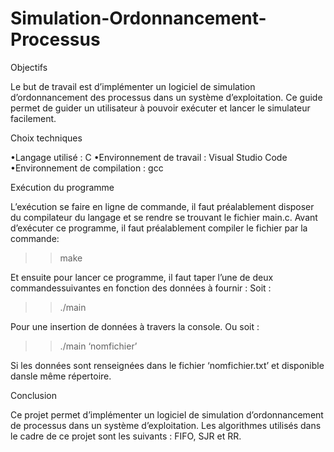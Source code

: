 # Simulation-Ordonnancement-Processus

Objectifs 

Le but de travail est d’implémenter un logiciel de simulation d’ordonnancement des processus dans un système d’exploitation. Ce guide permet de guider un utilisateur à pouvoir exécuter et lancer le simulateur facilement.

Choix techniques

•Langage utilisé : C
•Environnement de travail : Visual Studio Code
•Environnement de compilation : gcc 

Exécution du programme

L’exécution se faire en ligne de commande, il faut préalablement disposer du compilateur du langage et se rendre se trouvant le fichier main.c.
Avant d’exécuter ce programme, il faut préalablement compiler le fichier par la commande:

>>make

Et ensuite pour lancer ce programme, il faut taper l’une de deux commandessuivantes en fonction des données à fournir :
Soit :

>>./main

Pour une insertion de données à travers la console.
Ou soit :

>>./main ‘nomfichier’

Si les données sont renseignées dans le fichier ‘nomfichier.txt’ et disponible dansle même répertoire.

Conclusion

Ce projet permet d’implémenter un logiciel de simulation d’ordonnancement de processus dans un système d’exploitation.
Les algorithmes utilisés dans le cadre de ce projet sont les suivants : FIFO, SJR et RR.
